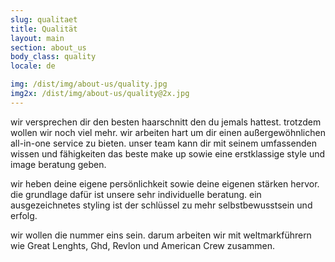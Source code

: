 ```yaml
---
slug: qualitaet
title: Qualität
layout: main
section: about_us
body_class: quality
locale: de

img: /dist/img/about-us/quality.jpg
img2x: /dist/img/about-us/quality@2x.jpg
---
```

wir versprechen dir den besten haarschnitt den du jemals hattest. trotzdem wollen wir noch viel mehr. wir arbeiten hart um dir einen außergewöhnlichen all-in-one service zu bieten. unser team kann dir mit seinem umfassenden wissen und fähigkeiten das beste make up sowie eine erstklassige style und image beratung geben.

wir heben deine eigene persönlichkeit sowie deine eigenen stärken hervor. die grundlage dafür ist unsere sehr individuelle beratung. ein ausgezeichnetes styling ist der schlüssel zu mehr selbstbewusstsein und erfolg.

wir wollen die nummer eins sein. darum arbeiten wir mit weltmarkführern wie Great Lenghts, Ghd, Revlon und American Crew zusammen.
